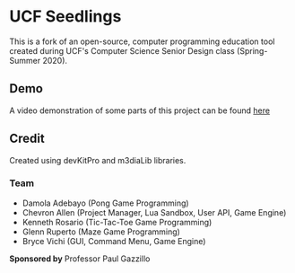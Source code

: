 # UCF Seedlings
This is a fork of an open-source, computer programming education tool created during UCF's Computer Science Senior Design class (Spring-Summer 2020).

## Demo
A video demonstration of some parts of this project can be found [here](https://youtu.be/0uKWVYQE4Ko)

## Credit
Created using devKitPro and m3diaLib libraries.

### Team
- Damola Adebayo (Pong Game Programming)
- Chevron Allen (Project Manager, Lua Sandbox, User API, Game Engine)
- Kenneth Rosario (Tic-Tac-Toe Game Programming)
- Glenn Ruperto (Maze Game Programming)
- Bryce Vichi (GUI, Command Menu, Game Engine)

**Sponsored by** Professor Paul Gazzillo





